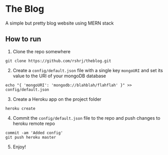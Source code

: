 # The Blog

A simple but pretty blog website using MERN stack

## How to run

1. Clone the repo somewhere

```
git clone https://github.com/rshrj/theblog.git
```

2. Create a `config/default.json` file with a single key `mongoURI` and set its value to the URI of your mongoDB database

```
echo "{ 'mongoURI': 'mongodb://blahblah/flahflah' }" >> config/default.json
```

3. Create a Heroku app on the project folder

```
heroku create
```

4. Commit the `config/default.json` file to the repo and push changes to heroku remote repo

```
commit -am 'Added config'
git push heroku master
```

5. Enjoy!
